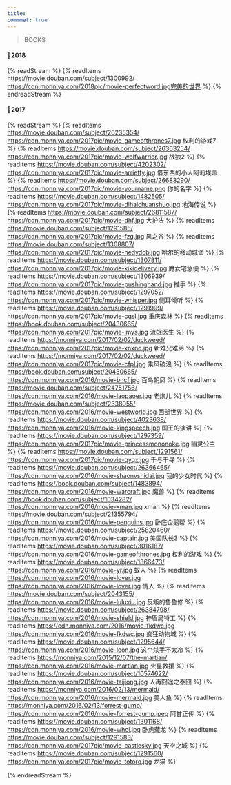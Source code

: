 ```yaml
---
title: 
commmet: true
---
```

>BOOKS 
#### 📖2018
{% readStream %}
{% readItems https://movie.douban.com/subject/1300992/  https://cdn.monniya.com/2018pic/movie-perfectword.jpg完美的世界 %}
{% endreadStream %}


#### 📖2017 
{% readStream %}
{% readItems https://movie.douban.com/subject/26235354/ https://cdn.monniya.com/2017pic/movie-gameofthrones7.jpg 权利的游戏7 %}
{% readItems https://movie.douban.com/subject/26363254/ https://cdn.monniya.com/2017pic/movie-wolfwarrior.jpg 战狼2 %}
{% readItems https://movie.douban.com/subject/4202302/ https://cdn.monniya.com/2017pic/movie-arrietty.jpg 借东西的小人阿莉埃蒂 %}
{% readItems https://movie.douban.com/subject/26683290/ https://cdn.monniya.com/2017pic/movie-yourname.png 你的名字 %}
{% readItems https://movie.douban.com/subject/1482505/ https://cdn.monniya.com/2017pic/movie-dihaichuanshuo.jpg 地海传说 %}
{% readItems https://movie.douban.com/subject/26811587/ https://cdn.monniya.com/2017pic/movie-dhf.jpg 大护法 %}
{% readItems https://movie.douban.com/subject/1291585/ https://cdn.monniya.com/2017pic/movie-fzg.jpg 风之谷 %}
{% readItems https://movie.douban.com/subject/1308807/ https://cdn.monniya.com/2017pic/movie-hedydcb.jpg 哈尔的移动城堡 %}
{% readItems https://movie.douban.com/subject/1307811/ https://cdn.monniya.com/2017pic/movie-kikidelivery.jpg 魔女宅急便 %}
{% readItems https://movie.douban.com/subject/1306939/ https://cdn.monniya.com/2017pic/movie-pushinghand.jpg 推手 %}
{% readItems https://movie.douban.com/subject/1297052/ https://cdn.monniya.com/2017pic/movie-whisper.jpg 侧耳倾听 %}
{% readItems https://movie.douban.com/subject/1291999/ https://cdn.monniya.com/2017pic/movie-cqsl.jpg 重庆森林 %}
{% readItems https://book.douban.com/subject/20430665/ https://cdn.monniya.com/2017pic/movie-lmys.jpg 流氓医生 %}
{% readItems https://monniya.com/2017/02/02/duckweed/ https://cdn.monniya.com/2017pic/movie-xnxnd.jpg 新难兄难弟 %}
{% readItems https://monniya.com/2017/02/02/duckweed/ https://cdn.monniya.com/2017pic/movie-cfpl.jpg 乘风破浪 %}
{% readItems https://book.douban.com/subject/20430665/ https://cdn.monniya.com/2016/movie-bncf.jpg 百鸟朝凤 %}
{% readItems https://movie.douban.com/subject/24751756/ https://cdn.monniya.com/2016/movie-laopaoer.jpg 老炮儿 %}
{% readItems https://movie.douban.com/subject/2338055/ https://cdn.monniya.com/2016/movie-westworld.jpg 西部世界 %}
{% readItems https://movie.douban.com/subject/4023638/ https://cdn.monniya.com/2016/movie-kingspeech.jpg 国王的演讲 %}
{% readItems https://movie.douban.com/subject/1297359/ https://cdn.monniya.com/2017pic/movie-princessmononoke.jpg 幽灵公主 %}
{% readItems https://movie.douban.com/subject/1291561/ https://cdn.monniya.com/2017pic/movie-qyqx.jpg 千与千寻 %}
{% readItems https://movie.douban.com/subject/26366465/ https://cdn.monniya.com/2016/movie-shaonvshidai.jpg 我的少女时代 %}
{% readItems https://book.douban.com/subject/1483894/ https://cdn.monniya.com/2016/movie-warcraft.jpg 魔兽 %}
{% readItems https://book.douban.com/subject/1034282/ https://cdn.monniya.com/2016/movie-xman.jpg xman %}
{% readItems https://movie.douban.com/subject/21355794/ https://cdn.monniya.com/2016/movie-penguins.jpg 卧底企鹅帮 %}
{% readItems https://movie.douban.com/subject/25820460/ https://cdn.monniya.com/2016/movie-captain.jpg 美国队长3 %}
{% readItems https://movie.douban.com/subject/3016187/ https://cdn.monniya.com/2016/movie-gameofthrones.jpg 权利的游戏 %}
{% readItems https://movie.douban.com/subject/1866473/ https://cdn.monniya.com/2016/movie-yr.jpg 蚁人 %}
{% readItems https://cdn.monniya.com/2016/movie-lover.jpg https://cdn.monniya.com/2016/movie-lover.jpg 情人 %}
{% readItems https://movie.douban.com/subject/2043155/ https://cdn.monniya.com/2016/movie-luluxiu.jpg 反叛的鲁鲁修 %}
{% readItems https://movie.douban.com/subject/26384798/ https://cdn.monniya.com/2016/movie-shield.jpg 神盾局特工 %}
{% readItems https://cdn.monniya.com/2016/movie-fkdwc.jpg https://cdn.monniya.com/2016/movie-fkdwc.jpg 疯狂动物城 %}
{% readItems https://movie.douban.com/subject/1295644/ https://cdn.monniya.com/2016/movie-leon.jpg 这个杀手不太冷 %}
{% readItems https://monniya.com/2015/12/07/the-martian/ https://cdn.monniya.com/2016/movie-martian.jpg 火星救援 %}
{% readItems https://movie.douban.com/subject/10574622/ https://cdn.monniya.com/2016/movie-taijiong.jpg 人再囧途之泰囧 %}
{% readItems https://monniya.com/2016/02/13/mermaid/ https://cdn.monniya.com/2016/movie-mermaid.jpg 美人鱼 %}
{% readItems https://monniya.com/2016/02/13/forrest-gump/ https://cdn.monniya.com/2016/movie-forrest-gump.jpeg 阿甘正传 %}
{% readItems https://movie.douban.com/subject/1301168/ https://cdn.monniya.com/2016/movie-whcl.jpg 卧虎藏龙 %}
{% readItems https://movie.douban.com/subject/1291583/ https://cdn.monniya.com/2017pic/movie-castlesky.jpg 天空之城 %}
{% readItems https://movie.douban.com/subject/1291560/ https://cdn.monniya.com/2017pic/movie-totoro.jpg 龙猫 %}

{% endreadStream %}
